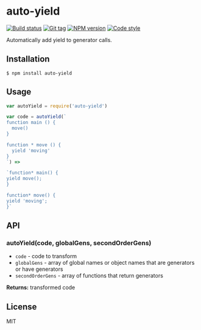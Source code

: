 
# auto-yield

[![Build status][travis-image]][travis-url]
[![Git tag][git-image]][git-url]
[![NPM version][npm-image]][npm-url]
[![Code style][standard-image]][standard-url]

Automatically add yield to generator calls.

## Installation

    $ npm install auto-yield

## Usage

```js
var autoYield = require('auto-yield')

var code = autoYield(`
function main () {
  move()
}

function * move () {
  yield 'moving'
}
`) =>

`function* main() {
yield move();
}

function* move() {
yield 'moving';
}`

```

## API

### autoYield(code, globalGens, secondOrderGens)

- `code` - code to transform
- `globalGens` - array of global names or object names that are generators or have generators
- `secondOrderGens` - array of functions that return generators

**Returns:** transformed code

## License

MIT

[travis-image]: https://img.shields.io/travis/joshrtay/auto-yield.svg?style=flat-square
[travis-url]: https://travis-ci.org/joshrtay/auto-yield
[git-image]: https://img.shields.io/github/tag/joshrtay/auto-yield.svg
[git-url]: https://github.com/joshrtay/auto-yield
[standard-image]: https://img.shields.io/badge/code%20style-standard-brightgreen.svg?style=flat
[standard-url]: https://github.com/feross/standard
[npm-image]: https://img.shields.io/npm/v/auto-yield.svg?style=flat-square
[npm-url]: https://npmjs.org/package/auto-yield
